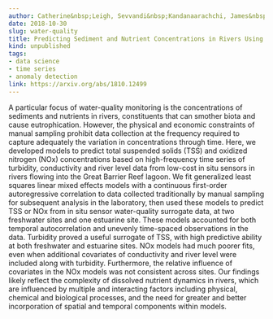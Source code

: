 ```yaml
---
author: Catherine&nbsp;Leigh, Sevvandi&nbsp;Kandanaarachchi, James&nbsp;M&nbsp;McGree, Rob&nbsp;J&nbsp;Hyndman, Omar&nbsp;Alsibai, Kerrie&nbsp;Mengersen, Erin&nbsp;E&nbsp;Peterson
date: 2018-10-30
slug: water-quality
title: Predicting Sediment and Nutrient Concentrations in Rivers Using High Frequency Water Quality Surrogates
kind: unpublished
tags:
- data science
- time series
- anomaly detection
link: https://arxiv.org/abs/1810.12499
---
```


A particular focus of water-quality monitoring is the concentrations of sediments and nutrients in rivers, constituents that can smother biota and cause eutrophication. However, the physical and economic constraints of manual sampling prohibit data collection at the frequency required to capture adequately the variation in concentrations through time. Here, we developed models to predict total suspended solids (TSS) and oxidized nitrogen (NOx) concentrations based on high-frequency time series of turbidity, conductivity and river level data from low-cost in situ sensors in rivers flowing into the Great Barrier Reef lagoon. We fit generalized least squares linear mixed effects models with a continuous first-order autoregressive correlation to data collected traditionally by manual sampling for subsequent analysis in the laboratory, then used these models to predict TSS or NOx from in situ sensor water-quality surrogate data, at two freshwater sites and one estuarine site. These models accounted for both temporal autocorrelation and unevenly time-spaced observations in the data. Turbidity proved a useful surrogate of TSS, with high predictive ability at both freshwater and estuarine sites. NOx models had much poorer fits, even when additional covariates of conductivity and river level were included along with turbidity. Furthermore, the relative influence of covariates in the NOx models was not consistent across sites. Our findings likely reflect the complexity of dissolved nutrient dynamics in rivers, which are influenced by multiple and interacting factors including physical, chemical and biological processes, and the need for greater and better incorporation of spatial and temporal components within models.
